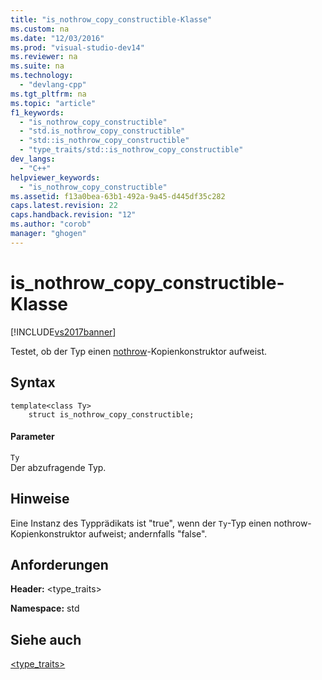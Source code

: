 ```yaml
---
title: "is_nothrow_copy_constructible-Klasse"
ms.custom: na
ms.date: "12/03/2016"
ms.prod: "visual-studio-dev14"
ms.reviewer: na
ms.suite: na
ms.technology: 
  - "devlang-cpp"
ms.tgt_pltfrm: na
ms.topic: "article"
f1_keywords: 
  - "is_nothrow_copy_constructible"
  - "std.is_nothrow_copy_constructible"
  - "std::is_nothrow_copy_constructible"
  - "type_traits/std::is_nothrow_copy_constructible"
dev_langs: 
  - "C++"
helpviewer_keywords: 
  - "is_nothrow_copy_constructible"
ms.assetid: f13a0bea-63b1-492a-9a45-d445df35c282
caps.latest.revision: 22
caps.handback.revision: "12"
ms.author: "corob"
manager: "ghogen"
---
```

# is_nothrow_copy_constructible-Klasse
[!INCLUDE[vs2017banner](../assembler/inline/includes/vs2017banner.md)]

Testet, ob der Typ einen [nothrow](../cpp/nothrow-cpp.md)\-Kopienkonstruktor aufweist.  
  
## Syntax  
  
```  
template<class Ty>  
    struct is_nothrow_copy_constructible;  
```  
  
#### Parameter  
 `Ty`  
 Der abzufragende Typ.  
  
## Hinweise  
 Eine Instanz des Typprädikats ist "true", wenn der `Ty`\-Typ einen nothrow\-Kopienkonstruktor aufweist; andernfalls "false".  
  
## Anforderungen  
 **Header:** \<type\_traits\>  
  
 **Namespace:** std  
  
## Siehe auch  
 [\<type\_traits\>](../standard-library/type-traits.md)